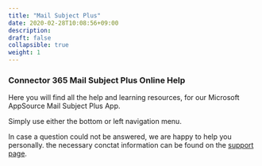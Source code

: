 ```yaml
---
title: "Mail Subject Plus"
date: 2020-02-28T10:08:56+09:00
description: 
draft: false
collapsible: true
weight: 1
---
```

### Connector 365 Mail Subject Plus Online Help

Here you will find all the help and learning resources, for our Microsoft AppSource Mail Subject Plus App.

Simply use either the bottom or left navigation menu.

In case a question could not be answered, we are happy to help you personally. the necessary conctat information can be found on the [support page](/en-us/apps/mailsubject/help-support/).